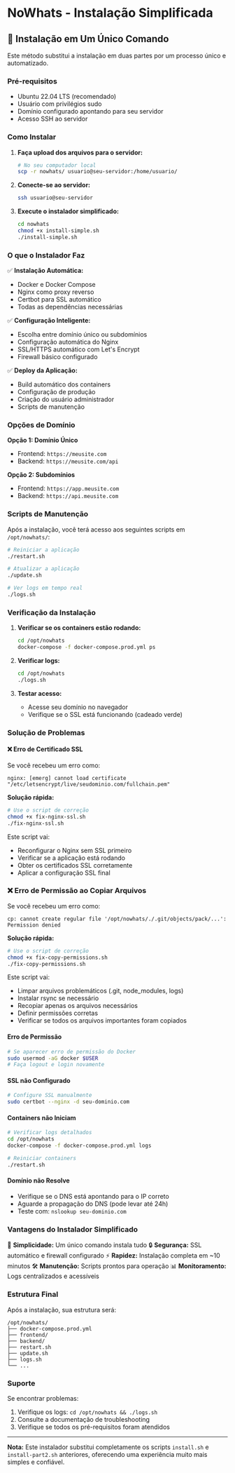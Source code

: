 # NoWhats - Instalação Simplificada

## 🚀 Instalação em Um Único Comando

Este método substitui a instalação em duas partes por um processo único e automatizado.

### Pré-requisitos

- Ubuntu 22.04 LTS (recomendado)
- Usuário com privilégios sudo
- Domínio configurado apontando para seu servidor
- Acesso SSH ao servidor

### Como Instalar

1. **Faça upload dos arquivos para o servidor:**
   ```bash
   # No seu computador local
   scp -r nowhats/ usuario@seu-servidor:/home/usuario/
   ```

2. **Conecte-se ao servidor:**
   ```bash
   ssh usuario@seu-servidor
   ```

3. **Execute o instalador simplificado:**
   ```bash
   cd nowhats
   chmod +x install-simple.sh
   ./install-simple.sh
   ```

### O que o Instalador Faz

✅ **Instalação Automática:**
- Docker e Docker Compose
- Nginx como proxy reverso
- Certbot para SSL automático
- Todas as dependências necessárias

✅ **Configuração Inteligente:**
- Escolha entre domínio único ou subdomínios
- Configuração automática do Nginx
- SSL/HTTPS automático com Let's Encrypt
- Firewall básico configurado

✅ **Deploy da Aplicação:**
- Build automático dos containers
- Configuração de produção
- Criação do usuário administrador
- Scripts de manutenção

### Opções de Domínio

**Opção 1: Domínio Único**
- Frontend: `https://meusite.com`
- Backend: `https://meusite.com/api`

**Opção 2: Subdomínios**
- Frontend: `https://app.meusite.com`
- Backend: `https://api.meusite.com`

### Scripts de Manutenção

Após a instalação, você terá acesso aos seguintes scripts em `/opt/nowhats/`:

```bash
# Reiniciar a aplicação
./restart.sh

# Atualizar a aplicação
./update.sh

# Ver logs em tempo real
./logs.sh
```

### Verificação da Instalação

1. **Verificar se os containers estão rodando:**
   ```bash
   cd /opt/nowhats
   docker-compose -f docker-compose.prod.yml ps
   ```

2. **Verificar logs:**
   ```bash
   cd /opt/nowhats
   ./logs.sh
   ```

3. **Testar acesso:**
   - Acesse seu domínio no navegador
   - Verifique se o SSL está funcionando (cadeado verde)

### Solução de Problemas

#### ❌ Erro de Certificado SSL
Se você recebeu um erro como:
```
nginx: [emerg] cannot load certificate "/etc/letsencrypt/live/seudominio.com/fullchain.pem"
```

**Solução rápida:**
```bash
# Use o script de correção
chmod +x fix-nginx-ssl.sh
./fix-nginx-ssl.sh
```

Este script vai:
- Reconfigurar o Nginx sem SSL primeiro
- Verificar se a aplicação está rodando
- Obter os certificados SSL corretamente
- Aplicar a configuração SSL final

### ❌ Erro de Permissão ao Copiar Arquivos
Se você recebeu um erro como:
```
cp: cannot create regular file '/opt/nowhats/./.git/objects/pack/...': Permission denied
```

**Solução rápida:**
```bash
# Use o script de correção
chmod +x fix-copy-permissions.sh
./fix-copy-permissions.sh
```

Este script vai:
- Limpar arquivos problemáticos (.git, node_modules, logs)
- Instalar rsync se necessário
- Recopiar apenas os arquivos necessários
- Definir permissões corretas
- Verificar se todos os arquivos importantes foram copiados

#### Erro de Permissão
```bash
# Se aparecer erro de permissão do Docker
sudo usermod -aG docker $USER
# Faça logout e login novamente
```

#### SSL não Configurado
```bash
# Configure SSL manualmente
sudo certbot --nginx -d seu-dominio.com
```

#### Containers não Iniciam
```bash
# Verificar logs detalhados
cd /opt/nowhats
docker-compose -f docker-compose.prod.yml logs

# Reiniciar containers
./restart.sh
```

#### Domínio não Resolve
- Verifique se o DNS está apontando para o IP correto
- Aguarde a propagação do DNS (pode levar até 24h)
- Teste com: `nslookup seu-dominio.com`

### Vantagens do Instalador Simplificado

🎯 **Simplicidade:** Um único comando instala tudo
🔒 **Segurança:** SSL automático e firewall configurado
⚡ **Rapidez:** Instalação completa em ~10 minutos
🛠️ **Manutenção:** Scripts prontos para operação
📊 **Monitoramento:** Logs centralizados e acessíveis

### Estrutura Final

Após a instalação, sua estrutura será:

```
/opt/nowhats/
├── docker-compose.prod.yml
├── frontend/
├── backend/
├── restart.sh
├── update.sh
├── logs.sh
└── ...
```

### Suporte

Se encontrar problemas:

1. Verifique os logs: `cd /opt/nowhats && ./logs.sh`
2. Consulte a documentação de troubleshooting
3. Verifique se todos os pré-requisitos foram atendidos

---

**Nota:** Este instalador substitui completamente os scripts `install.sh` e `install-part2.sh` anteriores, oferecendo uma experiência muito mais simples e confiável.